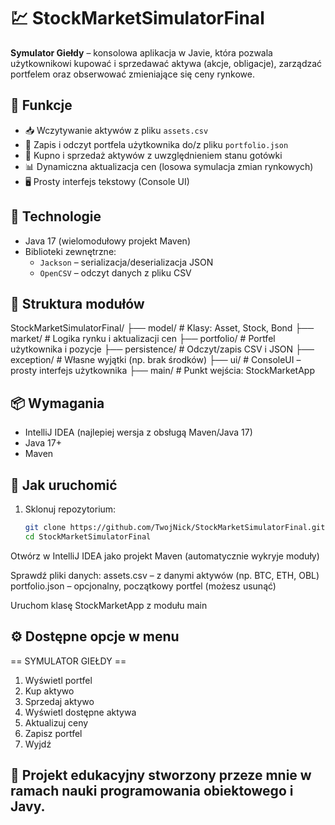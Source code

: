 # 💹 StockMarketSimulatorFinal

**Symulator Giełdy** – konsolowa aplikacja w Javie, która pozwala użytkownikowi kupować i sprzedawać aktywa (akcje, obligacje), zarządzać portfelem oraz obserwować zmieniające się ceny rynkowe.

## 🚀 Funkcje

- 📥 Wczytywanie aktywów z pliku `assets.csv`
- 💾 Zapis i odczyt portfela użytkownika do/z pliku `portfolio.json`
- 💱 Kupno i sprzedaż aktywów z uwzględnieniem stanu gotówki
- 📊 Dynamiczna aktualizacja cen (losowa symulacja zmian rynkowych)
- 🖥️ Prosty interfejs tekstowy (Console UI)

## 🧠 Technologie

- Java 17 (wielomodułowy projekt Maven)
- Biblioteki zewnętrzne:
  - `Jackson` – serializacja/deserializacja JSON
  - `OpenCSV` – odczyt danych z pliku CSV

## 📁 Struktura modułów

StockMarketSimulatorFinal/
├── model/ # Klasy: Asset, Stock, Bond
├── market/ # Logika rynku i aktualizacji cen
├── portfolio/ # Portfel użytkownika i pozycje
├── persistence/ # Odczyt/zapis CSV i JSON
├── exception/ # Własne wyjątki (np. brak środków)
├── ui/ # ConsoleUI – prosty interfejs użytkownika
├── main/ # Punkt wejścia: StockMarketApp

## 📦 Wymagania

- IntelliJ IDEA (najlepiej wersja z obsługą Maven/Java 17)
- Java 17+
- Maven

## 🔧 Jak uruchomić

1. Sklonuj repozytorium:
   ```bash
   git clone https://github.com/TwojNick/StockMarketSimulatorFinal.git
   cd StockMarketSimulatorFinal
Otwórz w IntelliJ IDEA jako projekt Maven (automatycznie wykryje moduły)

Sprawdź pliki danych:
assets.csv – z danymi aktywów (np. BTC, ETH, OBL)
portfolio.json – opcjonalny, początkowy portfel (możesz usunąć)

Uruchom klasę StockMarketApp z modułu main

## ⚙️ Dostępne opcje w menu

== SYMULATOR GIEŁDY ==

1. Wyświetl portfel
2. Kup aktywo
3. Sprzedaj aktywo
4. Wyświetl dostępne aktywa
5. Aktualizuj ceny
6. Zapisz portfel
0. Wyjdź

## 🧠 Projekt edukacyjny stworzony przeze mnie w ramach nauki programowania obiektowego i Javy.

